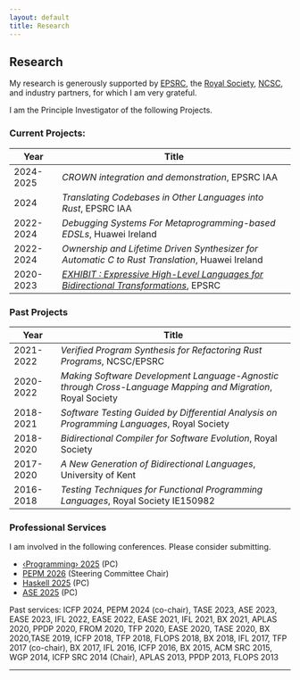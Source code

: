 ```yaml
---
layout: default
title: Research
---
```

## Research

My research is generously supported by [EPSRC](https://epsrc.ukri.org/), the [Royal Society](https://royalsociety.org/), [NCSC](https://www.ncsc.gov.uk/), and industry partners, for which I am very grateful. 

I am the Principle Investigator of the following Projects. 

### Current Projects: 

Year | Title 
-----|-----------
2024-2025| *CROWN integration and demonstration*, EPSRC IAA
2024| *Translating Codebases in Other Languages into Rust*, EPSRC IAA
2022-2024 | *Debugging Systems For Metaprogramming-based EDSLs*, Huawei Ireland
2022-2024 | *Ownership and Lifetime Driven Synthesizer for Automatic C to Rust Translation*, Huawei Ireland
2020-2023 | [*EXHIBIT : Expressive High-Level Languages for Bidirectional Transformations*](https://gow.epsrc.ukri.org/NGBOViewGrant.aspx?GrantRef=EP/T008911/1), EPSRC


### Past Projects

Year | Title 
---|-----------
2021-2022 | *Verified Program Synthesis for Refactoring Rust Programs*, NCSC/EPSRC
2020-2022 | *Making Software Development Language-Agnostic through Cross-Language Mapping and Migration*, Royal Society 
2018-2021 | *Software Testing Guided by Differential Analysis on Programming Languages*, Royal Society 
2018-2020 | *Bidirectional Compiler for Software Evolution*, Royal Society
2017-2020 | *A New Generation of Bidirectional Languages*, University of Kent
2016-2018 | *Testing Techniques for Functional Programming Languages*, Royal Society IE150982  

### Professional Services

I am involved in the following conferences. Please consider submitting. 

* [‹Programming› 2025](https://2025.programming-conference.org/) (PC)
* [PEPM 2026](https://popl24.sigplan.org/home/pepm-2024) (Steering Committee Chair)
* [Haskell 2025](https://conf.researchr.org/home/icfp-splash-2025/haskellsymp-2025) (PC)
* [ASE 2025](https://conf.researchr.org/home/ase-2025) (PC)

Past services: ICFP 2024, PEPM 2024 (co-chair), TASE 2023, ASE 2023, EASE 2023, IFL 2022, EASE 2022, EASE 2021, IFL 2021, BX 2021, APLAS 2020, PPDP 2020, FROM 2020, TFP 2020, EASE 2020, TASE 2020, BX 2020,TASE 2019, ICFP 2018, TFP 2018, FLOPS 2018, BX 2018, IFL 2017, TFP 2017 (co-chair), BX 2017, IFL 2016, ICFP 2016, BX 2015, ACM SRC 2015, WGP 2014, ICFP SRC 2014 (Chair), APLAS 2013, PPDP 2013, FLOPS 2013

---
